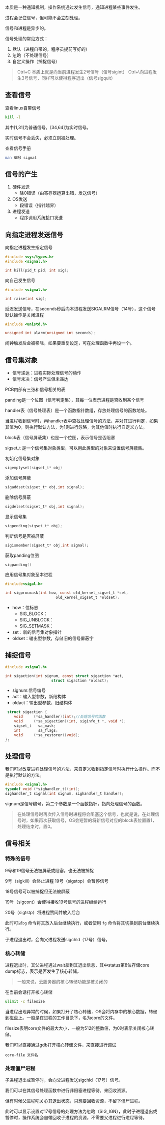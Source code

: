 本质是一种通知机制，操作系统通过发生信号，通知进程某些事件发生。

进程会记住信号，但可能不会立刻处理。

信号和进程是异步的。

信号处理的常见方式：
1. 默认（进程自带的，程序员提前写好的）
2. 忽略（不处理信号）
3. 自定义操作（捕捉信号）


> Ctrl+C 本质上就是向当前进程发生2号信号（信号sigint）
> Ctrl+\\向进程发生3号信号，同样可以使得程序退出（信号sigquit）

## 查看信号
查看linux自带信号
```bash
kill -l
```

其中\[1,31\]为普通信号，\[34,64\]为实时信号。

实时信号不会丢失，必须立刻被处理。

查看信号手册
```bash
man 编号 signal
```
## 信号的产生
1. 硬件发送  
	- 除0错误（由寄存器运算出错，发送信号）
2. OS发送
	- 段错误（指针越界）
3. 进程发送
	- 程序调用系统接口发送
## 向指定进程发送信号
向指定进程发生指定信号
```c
#include <sys/types.h>
#include <signal.h>

int kill(pid_t pid, int sig);
```

向自己发生信号
```C
#include <signal.h>

int raise(int sig);
```

延迟发送信号，在seconds秒后向本进程发送SIGALRM信号（14号），这个信号默认操作是关闭进程
```C
#include <unistd.h>

unsigned int alarm(unsigned int seconds);
```
闹钟触发后会被移除，如果要重复设定，可在处理函数中再设一个。



## 信号集对象

- 信号递达：进程实际处理信号的动作
- 信号未决：信号产生但未递达

PCB内部有三张和信号相关的表

panding是一个位图（信号判定集），其每一位表示进程是否收到某个信号

handler表（信号处理表）是一个函数指针数组，存放处理信号的函数地址。

当进程收到信号时，再handler表中查找处理信号的方法，并对其进行判定，如果其值为0，则执行默认方法，为1则进行忽略，为其他值时执行自定义方法。

block表（信号屏蔽集）也是一个位图，表示信号是否阻塞

sigset_t 是一个信号集对象类型，可以用此类型的对象来设置信号屏蔽集。

初始化信号集对象
```C
sigemptyset(sigset_t* obj)
```

添加信号屏蔽
```C
sigaddset(sigset_t* obj,int signal);
```
删除信号屏蔽
```C
sigdelset(sigset_t* obj,int signal);
```
显示信号集
```C
sigpending(sigset_t* obj);
```

判断信号是否被屏蔽
```C
sigismember(sigset_t* obj,int signal);
```

获取panding位图
```C
sigpanding()
```

应用信号集对象至本进程
```C
#include<sigal.h>

int sigprocmask(int how, const old_kernel_sigset_t *set,
                       old_kernel_sigset_t *oldset);
```

- how：位标志
	- SIG_BLOCK：
	- SIG_UNBLOCK：
	- SIG_SETMASK：
- set：新的信号集对象指针
- oldset：输出型参数，存储旧的信号屏蔽字

## 捕捉信号

```C
#include <signal.h>

int sigaction(int signum, const struct sigaction *act,
                     struct sigaction *oldact);
```
- signum:信号编号
- act：输入型参数，新结构体
- oldact：输出型参数，旧结构体

```C
 struct sigaction {
    void     (*sa_handler)(int);//处理信号的函数
    void     (*sa_sigaction)(int, siginfo_t *, void *);
    sigset_t   sa_mask;
    int        sa_flags;
    void     (*sa_restorer)(void);
};
```

## 处理信号

我们可以改变进程处理信号的方法，来自定义收到指定信号时执行什么操作。而不是执行默认的方法。

```C
#include <signal.h>
typedef void (*sighandler_t)(int);
sighandler_t signal(int signum, sighandler_t handler);
```
signum是信号编号，第二个参数是一个函数指针，指向处理信号的函数。

>在处理信号时再次传入信号时进程将会阻塞这个信号，也就是说，在处理信号时，如果再次获取信号，OS会短暂的将新信号对应的block表位置置1，处理结束时，置0。

## 信号相关
### 特殊的信号

9号和19信号无法被屏蔽或阻塞，也无法被捕捉

9号（sigkill）会终止进程
19号（sigstop）会暂停信号

18号信号可以被捕捉但无法被屏蔽

19号（sigcont）会使得接收19号信号的进程继续运行

20号（sigtstp）将进程赞同并放入后台

此时可以`bg` 命令将其放入后台继续执行，或者使用 `fg` 命令将其切换到前台继续执行。

子进程退出时，会向父进程发送sigchld（17号）信号。

### 核心转储

进程退出时，其父进程通过wait拿到其退出信息，其中status第8位存储core dump标志，表示是否发生了核心转储。

> 一般来说，云服务器的核心转储功能是被关闭的

在当前会话打开核心转储
```bash
ulimit -c filesize
```
当进程出现异常的时候，如果打开了核心转储，OS会将内存中的核心数据，转储到磁盘上。一般是在进程的工作目录下，名为core的文件。

filesize表明core文件的最大大小，一般为512的整数倍，为0时表示关闭核心转储。

我们可以直接通过gdb打开核心转储文件，来直接进行调试
```gdb
core-file 文件名
```

### 处理僵尸进程

子进程退出或暂停时，会向父进程发送sigchld（17号）信号。

我们可以在其信号处理函数中进行非阻塞进程等待，来回收资源。

但有时候父进程吧关心其退出状态，只想要回收资源，不留下僵尸进程。

此时可以显示设置对17号信号的处理方法为忽略（SIG_IGN），此时子进程退出或暂停时，操作系统会自带回收子进程的资源，不需要父进程进行进程等待。